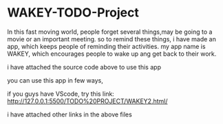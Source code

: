 # WAKEY-TODO-Project
In this fast moving world, people forget several things,may be going to a movie or an important meeting.
so to remind these things, i have made an app, which keeps people of reminding their activities.
my app name is WAKEY, which encourages people to wake up ang get back to their work.

i have attached the source code above to use this app

you can use this app in few ways,

if you guys have VScode, try this link: http://127.0.0.1:5500/TODO%20PROJECT/WAKEY2.html/

i have attached other links in the above files

